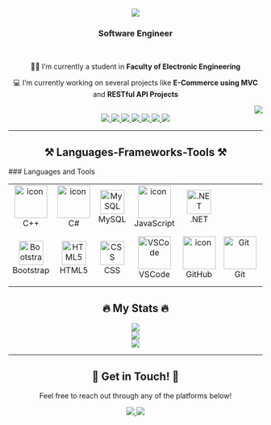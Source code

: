 <h1 align="center">
    <img src="https://readme-typing-svg.herokuapp.com/?font=Righteous&size=35&center=true&vCenter=true&width=500&height=70&duration=4000&lines=Hi+There!+👋;+I'm+Ahmed+Magdy!" />
</h1>

<h3 align="center">Software Engineer</h3>

<br/>

<div align="center">
  <p>👨‍🎓 I’m currently a student in <strong>Faculty of Electronic Engineering</strong></p>
  <p>💻 I’m currently working on several projects like <strong>E-Commerce using MVC</strong> and <strong>RESTful API Projects</strong></p>
</div>

<div align="right">
    <a href="https://komarev.com/ghpvc/?username=ahmedmega07&style=for-the-badge">
        <img src="https://komarev.com/ghpvc/?username=ahmedmega07&style=for-the-badge">
    </a>
</div>

<div align="center">
  <a href="mailto:ahmed.magdy2755@gmail.com">
    <img src="https://img.shields.io/badge/Gmail-D14836?style=for-the-badge&logo=gmail&logoColor=white" />
  </a>
  <a href="https://www.linkedin.com/in/ahmed-ams/" target="_blank">
    <img src="https://img.shields.io/badge/LinkedIn-0077B5?style=for-the-badge&logo=linkedin&logoColor=white" />
  </a>
  <a href="https://github.com/ahmedmega07" target="_blank">
     <img src="https://img.shields.io/badge/GitHub-181717?style=for-the-badge&logo=github&logoColor=white" />
  </a>
  <a href="https://twitter.com/ME_ga21" target="_blank">
    <img src="https://img.shields.io/badge/Twitter-1DA1F2?style=for-the-badge&logo=twitter&logoColor=white" />
  </a>
  <a href="https://www.facebook.com/yourfacebookhandle" target="_blank">
    <img src="https://img.shields.io/badge/Facebook-1877F2?style=for-the-badge&logo=facebook&logoColor=white" />
  </a>
  <a href="https://www.facebook.com/ahmed.mega009" target="_blank">
    <img src="https://img.shields.io/badge/Discord-5865F2?style=for-the-badge&logo=discord&logoColor=white" />
  </a>
  <a href="https://qabilah.com/profile/ahmed-ams/posts" target="_blank">
    <img src="https://img.shields.io/badge/Qabila-FF5722?style=for-the-badge&logo=q&logoColor=white" />
  </a>
</div>

<hr/>

<h2 align="center">⚒️ Languages-Frameworks-Tools ⚒️</h2>
### Languages and Tools
<table align="center">
  <tr>
    <td align="center" width="96">
        <img src="https://techstack-generator.vercel.app/cpp-icon.svg" alt="icon" width="65" height="65" />
      <br>C++
    </td>
    <td align="center" width="96">
        <img src="https://techstack-generator.vercel.app/csharp-icon.svg" alt="icon" width="65" height="65" />
      <br>C#
    </td>
    <td align="center" width="96"> 
        <img src="https://skillicons.dev/icons?i=mysql" width="48" height="48" alt="MySQL" />
    <br>MySQL
    </td>
    <td align="center" width="96">
        <img src="https://techstack-generator.vercel.app/js-icon.svg" alt="icon" width="65" height="65" />
      <br>JavaScript
    </td>
    <td align="center" width="96">
        <img src="https://skillicons.dev/icons?i=dotnet" width="48" height="48" alt=".NET" />
      <br>.NET
    </td>
  </tr>
    <td align="center" width="96">
        <img src="https://skillicons.dev/icons?i=bootstrap" width="48" height="48" alt="Bootstrap" />
      <br>Bootstrap
    </td>
    <td align="center" width="96">
        <img src="https://skillicons.dev/icons?i=html" width="48" height="48" alt="HTML5" />
      <br>HTML5
    </td>
    <td align="center" width="96">
        <img src="https://skillicons.dev/icons?i=css" width="48" height="48" alt="CSS" />
      <br>CSS
    </td>
    <td align="center" width="96">
        <img src="https://img.icons8.com/color/48/000000/visual-studio-code-2019.png" alt="VSCode" width="65" height="65" />
      <br>VSCode
    </td>
    <td align="center" width="96">
        <img src="https://techstack-generator.vercel.app/github-icon.svg" alt="icon" width="65" height="65" />
      <br>GitHub
    </td>
    <td align="center" width="96">
        <img src="https://img.icons8.com/color/48/000000/git.png" alt="Git" width="65" height="65" />
      <br>Git
    </td>
    <td align="center" width="96">
        <img src="https://img.icons8.com/color/48/000000/visual-studio.png" alt="Visual Studio" width="65" height="65" />
      <br>Visual Studio
    </td>
  </tr>
</table>

<h2 align="center">🔥 My Stats 🔥</h2>

<div align="center">
  <img src="https://github-readme-stats.vercel.app/api?username=ahmedmega07&show_icons=true&theme=radical&count_private=true" />
  <br />
  <img src="https://github-readme-streak-stats.herokuapp.com/?user=ahmedmega07&theme=radical" />
  <br/>
  <img src="https://github-readme-stats.vercel.app/api/top-langs/?username=ahmedmega07&layout=compact&theme=radical" />
</div>

<hr/>

<h2 align="center">💬 Get in Touch! 💬</h2>

<div align="center">
  <p>Feel free to reach out through any of the platforms below!</p>
  <div>
    <a href="mailto:ahmed.magdy2755@gmail.com">
      <img src="https://img.shields.io/badge/Gmail-D14836?style=for-the-badge&logo=gmail&logoColor=white" />
    </a>
    <a href="https://www.linkedin.com/in/ahmed-ams/" target="_blank">
      <img src="https://img.shields.io/badge/LinkedIn-0077B5?style=for-the-badge&logo=linkedin&logoColor=white" />
    </a>
  </div>
</div>
